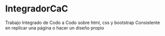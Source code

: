 # IntegradorCaC
Trabajo Integrado de Codo a Codo sobre html, css y bootstrap
Consistente en replicar una página o hacer un diseño propio
